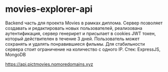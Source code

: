 # movies-explorer-api
Backend часть для проекта Movies в рамках диплома. Сервер позволяет создавать и редактировать новых пользователей, реализована аутентификация, сервер генерирет и присылает в cookies JWT токен, который действителен в течение 3 дней. Пользователь может сохранять и удалять понравившиеся фильмы. Для стабильности сервера стоит ограничение на количество с одного IP.
Стек: ExpressJS, MongoDB

https://api.pictmovies.nomoredomains.xyz
